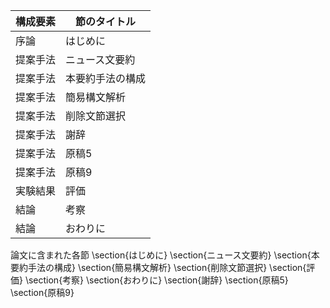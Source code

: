 構成要素 | 節のタイトル
 --- | --- 
序論 | はじめに
提案手法 | ニュース文要約
提案手法 | 本要約手法の構成
提案手法 | 簡易構文解析
提案手法 | 削除文節選択
提案手法 | 謝辞
提案手法 | 原稿5
提案手法 | 原稿9
実験結果 | 評価
結論 | 考察
結論 | おわりに

論文に含まれた各節
\section{はじめに}
\section{ニュース文要約}
\section{本要約手法の構成}
\section{簡易構文解析}
\section{削除文節選択}
\section{評価}
\section{考察}
\section{おわりに}
\section{謝辞}
\section{原稿5}
\section{原稿9}
